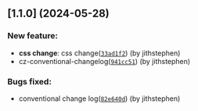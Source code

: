 ## [1.1.0] (2024-05-28)

### New feature:

- **css change**: css change([`33ad1f2`](https://github.com/jithstephen13/jsUiComponentLibrary/commit/33ad1f23241bac0b7c140087d232dbfabde1b89c)) (by jithstephen)
- cz-conventional-changelog([`941cc51`](https://github.com/jithstephen13/jsUiComponentLibrary/commit/941cc51d893f0f937c7eab394fa015528ffba652)) (by jithstephen)

### Bugs fixed:

- conventional change log([`82e640d`](https://github.com/jithstephen13/jsUiComponentLibrary/commit/82e640d957c22a3cd4d1681b312cb0d51e5831fe)) (by jithstephen)
